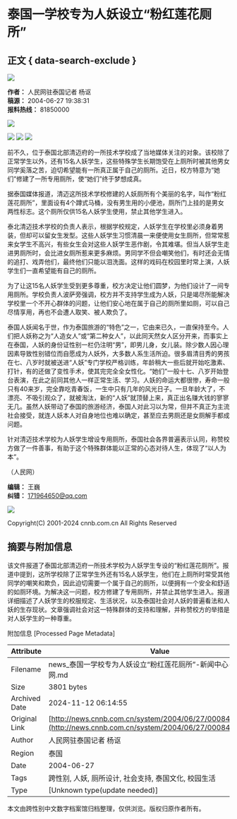 # 泰国一学校专为人妖设立“粉红莲花厕所”

## 正文 { data-search-exclude }


![](http://news.cnnb.com.cn/packages/2015/images/1_2.jpg)

**作者：** 人民网驻泰国记者 杨讴  
**稿源：** 2004-06-27 19:38:31  
**报料热线：** 81850000  

![](http://news.cnnb.com.cn/packages/2015/images/erweima.png)

![](http://news.cnnb.com.cn/packages/2015/images/1_14.jpg) ![](http://news.cnnb.com.cn/packages/2015/images/1_15.jpg) ![](http://news.cnnb.com.cn/packages/2015/images/1_16.png)

前不久，位于泰国北部清迈府的一所技术学校成了当地媒体关注的对象。该校除了正常学生以外，还有15名人妖学生，这些特殊学生长期饱受在上厕所时被其他男女同学奚落之苦，迫切希望能有一所真正属于自己的厕所。近日，校方特意为“她们”修建了一所专用厕所，使“她们”终于梦想成真。

据泰国媒体报道，清迈这所技术学校修建的人妖厕所有个美丽的名字，叫作“粉红莲花厕所”，里面设有4个蹲式马桶，没有男生用的小便池，厕所门上挂的是男女两性标志。这个厕所仅供15名人妖学生使用，禁止其他学生进入。

泰北清迈技术学校的负责人表示，根据学校规定，人妖学生在学校里必须身着男装，但却可以留女生发型。这些人妖学生习惯清晨一来便使用女生厕所，但常常惹来女学生不高兴，有些女生会对这些人妖学生恶作剧，令其难堪。但当人妖学生走进男厕所时，会比进女厕所惹来更多麻烦。男同学不但会嘲笑他们，有时还会无情的追打、戏弄他们，最终他们只能以泪洗面。这样的戏码在校园里时常上演，人妖学生们一直希望能有自己的厕所。

为了让这15名人妖学生受到更多尊重，校方决定让他们圆梦，为他们设计了一间专用厕所。学校负责人波萨旁强调，校方并不支持学生成为人妖，只是竭尽所能解决学校里一个不开心群体的问题，让他们安心地在属于自己的厕所里如厕，可以自己尽情享用，再也不会遭人取笑、被人欺负了。

泰国人妖闻名于世，作为泰国旅游的“特色”之一，它由来已久，一直保持至今。人们把人妖称之为“人造女人”或“第二种女人”，以此同天然女人区分开来，而事实上在泰国，人妖的身份证性别一栏仍注明“男”，即男儿身，女儿装。除少数人因心理因素导致性别错位而自愿成为人妖外，大多数人系生活所迫。很多眉清目秀的男孩在七、八岁时就被送进“人妖”专门学校严格训练，年龄稍大一些后就开始吃激素、打针，有的还做了变性手术，使其完完全全女性化。“她们”一般十七、八岁开始登台表演，在此之前同其他人一样正常生活、学习。人妖的命运大都很惨，寿命一般只有40来岁，完全靠吃青春饭，一生中只有几年的风光日子。一旦年龄大了，不漂亮、不吸引观众了，就被淘汰，新的“人妖”就顶替上来，真正出名赚大钱的寥寥无几。虽然人妖带动了泰国的旅游经济，泰国人对此习以为常，但并不真正为主流社会接受，就连人妖本人对自身地位也难以确定，甚至应去男厕还是女厕解手都成问题。

针对清迈技术学校为人妖学生增设专用厕所，泰国社会各界普遍表示认同，称赞校方做了一件善事，有助于这个特殊群体能以正常的心态对待人生，体现了“以人为本”。

（人民网）

**编辑：** 王巍  
**纠错：** [171964650@qq.com](mailto:171964650@qq.com)

![](http://www.cnnb.com.cn/pic/0/04/21/41/4214177_806742.jpg)

Copyright(C) 2001-2024 cnnb.com.cn All Rights Reserved

## 摘要与附加信息

<!-- tcd_abstract -->
该文件报道了泰国北部清迈府一所技术学校为人妖学生专设的“粉红莲花厕所”。报道中提到，这所学校除了正常学生外还有15名人妖学生，他们在上厕所时常受其他同学的嘲笑和欺负，因此迫切需要一个属于自己的厕所，以便拥有一个安全和舒适的如厕环境。为解决这一问题，校方修建了专用厕所，并禁止其他学生进入。报道详细描述了人妖学生的校服规定、生活状况，以及泰国社会对人妖的普遍看法和人妖的生存现状。文章强调社会对这一特殊群体的支持和理解，并称赞校方的举措是对人妖学生的一种尊重。
<!-- tcd_abstract_end -->

附加信息 [Processed Page Metadata]

| Attribute       | Value                                  |
|-----------------|----------------------------------------|
| Filename        | news_泰国一学校专为人妖设立“粉红莲花厕所”-新闻中心-中国宁波网.md                             |
| Size            | 3801 bytes                           |
| Archived Date   | 2024-11-12 06:14:55                             |
| Original Link   | [http://news.cnnb.com.cn/system/2004/06/27/000848307.shtml](http://news.cnnb.com.cn/system/2004/06/27/000848307.shtml)                       |
| Author          | 人民网驻泰国记者 杨讴                               |
| Region          | 泰国                               |
| Date            | 2004-06-27                                 |
| Tags            | 跨性别, 人妖, 厕所设计, 社会支持, 泰国文化, 校园生活                                 |
| Type            | [Unknown type(update needed)]                                 |
<!-- tcd_table_end -->

本文由跨性别中文数字档案馆归档整理，仅供浏览。版权归原作者所有。
